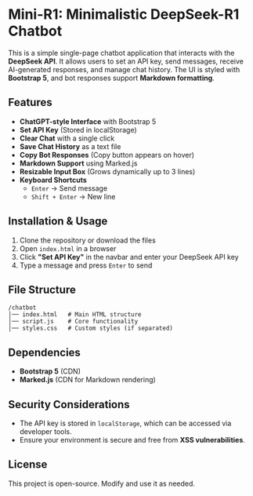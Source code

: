 # Mini-R1: Minimalistic DeepSeek-R1 Chatbot  

This is a simple single-page chatbot application that interacts with the **DeepSeek API**. It allows users to set an API key, send messages, receive AI-generated responses, and manage chat history. The UI is styled with **Bootstrap 5**, and bot responses support **Markdown formatting**.  

## Features  

- **ChatGPT-style Interface** with Bootstrap 5  
- **Set API Key** (Stored in localStorage)  
- **Clear Chat** with a single click  
- **Save Chat History** as a text file  
- **Copy Bot Responses** (Copy button appears on hover)  
- **Markdown Support** using Marked.js  
- **Resizable Input Box** (Grows dynamically up to 3 lines)  
- **Keyboard Shortcuts**  
  - `Enter` → Send message  
  - `Shift + Enter` → New line  

## Installation & Usage  

1. Clone the repository or download the files  
2. Open `index.html` in a browser  
3. Click **"Set API Key"** in the navbar and enter your DeepSeek API key  
4. Type a message and press `Enter` to send  

## File Structure  

```
/chatbot
│── index.html   # Main HTML structure
│── script.js    # Core functionality
│── styles.css   # Custom styles (if separated)
```

## Dependencies  

- **Bootstrap 5** (CDN)  
- **Marked.js** (CDN for Markdown rendering)  

## Security Considerations  

- The API key is stored in `localStorage`, which can be accessed via developer tools.  
- Ensure your environment is secure and free from **XSS vulnerabilities**.  

## License  

This project is open-source. Modify and use it as needed.